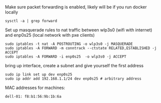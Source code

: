Make sure packet forwarding is enabled, likely will be if you run docker locally

```
sysctl -a | grep forward
```

Set up masquerade rules to nat traffic between wlp3s0 (wifi with internet) and enp0s25 (local network with pxe clients)

```
sudo iptables -t nat -A POSTROUTING -o wlp3s0 -j MASQUERADE
sudo iptables -A FORWARD -m conntrack --ctstate RELATED,ESTABLISHED -j ACCEPT
sudo iptables -A FORWARD -i enp0s25  -o wlp3s0 -j ACCEPT
```

bring up interface, create a subnet and give yourself the first address
```
sudo ip link set up dev enp0s25
sudo ip addr add 192.168.1.1/24 dev enp0s25 # arbitrary address
```

MAC addresses for machines:

```
dell-01: f8:b1:56:9b:1b:6a
```
